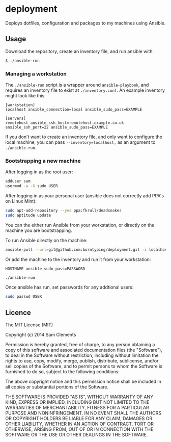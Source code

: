 deployment
==========

Deploys dotfiles, configuration and packages to my machines using Ansible.

Usage
-----

Download the repository, create an inventory file, and run ansible with:

```bash
$ ./ansible-run
```

### Managing a workstation

The `./ansible-run` script is a wrapper around `ansible-playbook`, and requires an inventory file to exist at `./inventory.conf`. An example inventory might look like this:

```
[workstation]
localhost ansible_connection=local ansible_sudo_pass=EXAMPLE

[servers]
remotehost ansible_ssh_host=remotehost.example.co.uk ansible_ssh_port=22 ansible_sudo_pass=EXAMPLE
```

If you don't want to create an inventory file, and only want to configure the local machine, you can pass `--inventory=localhost,` as an argument to `./ansible-run`.

### Bootstrapping a new machine

After logging in as the root user:

```bash
adduser sam
usermod -a -G sudo USER
```

After logging in as your personal user (ansible does not correctly add PPA's on Linux Mint):

```bash
sudo apt-add-repository --yes ppa:fkrull/deadsnakes
sudo aptitude update
```

You can the either run Ansible from your workstation, or directly on the machine you are bootstrapping.

To run Ansible directly on the machine:

```bash
ansible-pull --url=git@github.com:borntyping/deployment.git -i localhost, -K site.yml
```

Or add the machine to the inventory and run it from your workstation:

```
HOSTNAME ansible_sudo_pass=PASSWORD
```

```bash
./ansible-run
```

Once ansible has run, set passwords for any addtional users:

```bash
sudo passwd USER
```

Licence
-------

The MIT License (MIT)

Copyright (c) 2014 Sam Clements

Permission is hereby granted, free of charge, to any person obtaining a copy
of this software and associated documentation files (the "Software"), to deal
in the Software without restriction, including without limitation the rights
to use, copy, modify, merge, publish, distribute, sublicense, and/or sell
copies of the Software, and to permit persons to whom the Software is
furnished to do so, subject to the following conditions:

The above copyright notice and this permission notice shall be included in
all copies or substantial portions of the Software.

THE SOFTWARE IS PROVIDED "AS IS", WITHOUT WARRANTY OF ANY KIND, EXPRESS OR
IMPLIED, INCLUDING BUT NOT LIMITED TO THE WARRANTIES OF MERCHANTABILITY,
FITNESS FOR A PARTICULAR PURPOSE AND NONINFRINGEMENT. IN NO EVENT SHALL THE
AUTHORS OR COPYRIGHT HOLDERS BE LIABLE FOR ANY CLAIM, DAMAGES OR OTHER
LIABILITY, WHETHER IN AN ACTION OF CONTRACT, TORT OR OTHERWISE, ARISING FROM,
OUT OF OR IN CONNECTION WITH THE SOFTWARE OR THE USE OR OTHER DEALINGS IN
THE SOFTWARE.

